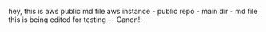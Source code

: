 hey, this is aws public md file
aws instance - public repo - main dir - md file
this is being edited for testing -- Canon!!
